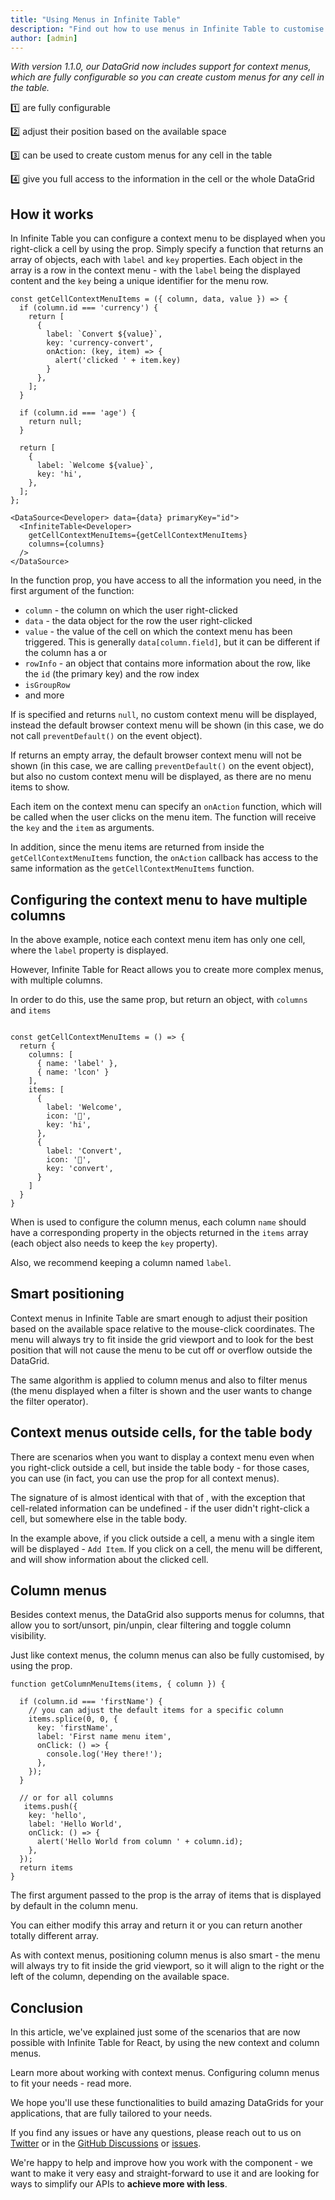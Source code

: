 ```yaml
---
title: "Using Menus in Infinite Table"
description: "Find out how to use menus in Infinite Table to customise the DataGrid to fit your needs: custom context menus, column menus and more."
author: [admin]
---
```


*With version 1.1.0, our DataGrid now includes support for context menus, which are fully configurable so you can create custom menus for any cell in the table.*

<Note title="Context menus in Infinite Table">

1️⃣ are fully configurable

2️⃣ adjust their position based on the available space

3️⃣ can be used to create custom menus for any cell in the table

4️⃣ give you full access to the information in the cell or the whole DataGrid

</Note>

## How it works

In Infinite Table you can configure a context menu to be displayed when you right-click a cell by using the <PropLink name="getCellContextMenuItems" /> prop. Simply specify a function that returns an array of objects, each with `label` and `key` properties. Each object in the array is a row in the context menu - with the `label` being the displayed content and the `key` being a unique identifier for the menu row.

```tsx title=Configuring_a_context_menu
const getCellContextMenuItems = ({ column, data, value }) => {
  if (column.id === 'currency') {
    return [
      {
        label: `Convert ${value}`,
        key: 'currency-convert',
        onAction: (key, item) => {
          alert('clicked ' + item.key)
        }
      },
    ];
  }

  if (column.id === 'age') {
    return null;
  }

  return [
    {
      label: `Welcome ${value}`,
      key: 'hi',
    },
  ];
};

<DataSource<Developer> data={data} primaryKey="id">
  <InfiniteTable<Developer>
    getCellContextMenuItems={getCellContextMenuItems}
    columns={columns}
  />
</DataSource>

```

In the <PropLink name="getCellContextMenuItems" /> function prop, you have access to all the information you need, in the first argument of the function:

 - `column` - the column on which the user right-clicked
 - `data` - the data object for the row the user right-clicked
 - `value` - the value of the cell on which the context menu has been triggered. This is generally `data[column.field]`, but it can be different if the column has a <PropLink name="columns.valueGetter" /> or <PropLink name="columns.valueFormatter" />
 - `rowInfo` - an object that contains more information about the row, like the `id` (the primary key) and the row index
 - `isGroupRow`
 - and more


<Note>

If <PropLink name="getCellContextMenuItems" /> is specified and returns `null`, no custom context menu will be displayed, instead the default browser context menu will be shown (in this case, we do not call `preventDefault()` on the event object).

If <PropLink name="getCellContextMenuItems" /> returns an empty array, the default browser context menu will not be shown (in this case, we are calling `preventDefault()` on the event object), but also no custom context menu will be displayed, as there are no menu items to show.

</Note>


<Note title="Responding to user actions">

Each item on the context menu can specify an `onAction` function, which will be called when the user clicks on the menu item. The function will receive the `key` and the `item` as arguments.

In addition, since the menu items are returned from inside the `getCellContextMenuItems` function, the `onAction` callback has access to the same information as the `getCellContextMenuItems` function.
</Note>


<CSEmbed title="Context menu for all cells" id="cell-context-menus-ibtnn0" />

## Configuring the context menu to have multiple columns

In the above example, notice each context menu item has only one cell, where the `label` property is displayed.

However, Infinite Table for React allows you to create more complex menus, with multiple columns.

In order to do this, use the same <PropLink name="getCellContextMenuItems"/> prop, but return an object, with `columns` and `items`

```tsx

const getCellContextMenuItems = () => {
  return {
    columns: [
      { name: 'label' },
      { name: 'lcon' }
    ],
    items: [
      {
        label: 'Welcome',
        icon: '👋',
        key: 'hi',
      },
      {
        label: 'Convert',
        icon: '🔁',
        key: 'convert',
      }
    ]
  }
}
```

<Note>

When <PropLink name="getCellContextMenuItems"/> is used to configure the column menus, each column `name` should have a corresponding property in the objects returned in the `items` array (each object also needs to keep the `key` property).

Also, we recommend keeping a column named `label`.

</Note>

<CSEmbed id="custom-columns-for-context-menus-hcsz9e" title="Customising columns in the context menu
" />

## Smart positioning

Context menus in Infinite Table are smart enough to adjust their position based on the available space relative to the mouse-click coordinates. The menu will always try to fit inside the grid viewport and to look for the best position that will not cause the menu to be cut off or overflow outside the DataGrid.

The same algorithm is applied to column menus and also to filter menus (the menu displayed when a filter is shown and the user wants to change the filter operator).

## Context menus outside cells, for the table body

There are scenarios when you want to display a context menu even when you right-click outside a cell, but inside the table body - for those cases, you can use <PropLink name="getContextMenuItems" /> (in fact, you can use the <PropLink name="getContextMenuItems" /> prop for all context menus).

The signature of <PropLink name="getContextMenuItems" /> is almost identical with that of <PropLink name="getCellContextMenuItems"/>, with the exception that cell-related information can be undefined - if the user didn't right-click a cell, but somewhere else in the table body.


<CSEmbed id="table-context-menus-0h2qzf" title="Context menus outside cells, for the table body"/>

In the example above, if you click outside a cell, a menu with a single item will be displayed - `Add Item`. If you click on a cell, the menu will be different, and will show information about the clicked cell.


## Column menus

Besides context menus, the DataGrid also supports menus for columns, that allow you to sort/unsort, pin/unpin, clear filtering and toggle column visibility.

Just like context menus, the column menus can also be fully customised, by using the <PropLink name="getColumnMenuItems" /> prop.

```tsx title=Customizing-column-menu
function getColumnMenuItems(items, { column }) {

  if (column.id === 'firstName') {
    // you can adjust the default items for a specific column
    items.splice(0, 0, {
      key: 'firstName',
      label: 'First name menu item',
      onClick: () => {
        console.log('Hey there!');
      },
    });
  }

  // or for all columns
   items.push({
    key: 'hello',
    label: 'Hello World',
    onClick: () => {
      alert('Hello World from column ' + column.id);
    },
  });
  return items
}
```

<Note>

The first argument passed to the <PropLink name="getColumnMenuItems" /> prop is the array of items that is displayed by default in the column menu.

You can either modify this array and return it or you can return another totally different array.

</Note>


<CSEmbed id="custom-column-menus-93jsyb" />

As with context menus, positioning column menus is also smart - the menu will always try to fit inside the grid viewport, so it will align to the right or the left of the column, depending on the available space.

## Conclusion

In this article, we've explained just some of the scenarios that are now possible with Infinite Table for React, by using the new context and column menus.


<HeroCards>
<YouWillLearnCard title="Working with Context Menus" path="/docs/learn/context-menus/using-context-menus">
Learn more about working with context menus.
</YouWillLearnCard>
<YouWillLearnCard title="Using Column Menus" path="/docs/learn/columns/column-menus">
Configuring column menus to fit your needs - read more.
</YouWillLearnCard>
</HeroCards>

We hope you'll use these functionalities to build amazing DataGrids for your applications, that are fully tailored to your needs.

If you find any issues or have any questions, please reach out to us on [Twitter](https://twitter.com/infinite_table) or in the [GitHub Discussions](https://github.com/infinite-table/infinite-react/discussions) or [issues](https://github.com/infinite-table/infinite-react/issues).

We're happy to help and improve how you work with the component - we want to make it very easy and straight-forward to use it and are looking for ways to simplify our APIs to **achieve more with less**.

